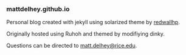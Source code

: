 ### mattdelhey.github.io
Personal blog created with jekyll using solarized theme by [redwallhp](http://www.github.com/redwallhp).

Originally hosted using Ruhoh and themed by modifiying dinky.

Questions can be directed to [matt.delhey@rice.edu](mailto:matt.delhey@rice.edu).
